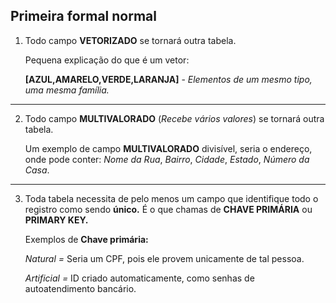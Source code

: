 ## Primeira formal normal

1. Todo campo **VETORIZADO** se tornará outra tabela.

   Pequena explicação do que é um vetor:

   **[AZUL,AMARELO,VERDE,LARANJA]** - *Elementos de um mesmo tipo, uma mesma família.*

------

2. Todo campo **MULTIVALORADO** (*Recebe vários valores*) se tornará outra tabela.

   Um exemplo de campo **MULTIVALORADO** divisível, seria o endereço, onde pode conter: *Nome da Rua*, *Bairro*, *Cidade*, *Estado*, *Número da Casa*.

------

3. Toda tabela necessita de pelo menos um campo que identifique todo o registro como sendo **único.** É o que chamas de **CHAVE PRIMÁRIA** ou **PRIMARY KEY.**

   Exemplos de **Chave primária:** 

   *Natural =* Seria um CPF, pois ele provem unicamente de tal pessoa.

   *Artificial =* ID criado automaticamente, como senhas de autoatendimento bancário.

